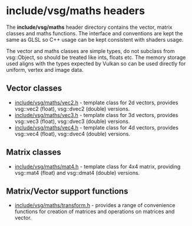 # include/vsg/maths headers
The **include/vsg/maths** header directory contains the vector, matrix classes and maths functions. The interface and conventions are kept the same as GLSL so C++ usage can be kept consistent with shaders usage.

The vector and maths classes are simple types, do not subclass from vsg::Object, so should be treated like ints, floats etc. The memory storage used aligns with the types expected by Vulkan so can be used directly for uniform, vertex and image data.

## Vector classes
* [include/vsg/maths/vec2.h](vec2.h) - template class for 2d vectors, provides vsg::vec2 (float), vsg::dvec2 (double) versions.
* [include/vsg/maths/vec3.h](vec3.h) - template class for 3d vectors, provides vsg::vec3 (float), vsg::dvec3 (double) versions.
* [include/vsg/maths/vec4.h](vec4.h) - template class for 4d vectors, provides vsg::vec4 (float), vsg::dvec4 (double) versions.

## Matrix classes
* [include/vsg/maths/mat4.h](mat4.h) - template class for 4x4 matrix, providing vsg::mat4 (float) and vsg::dmat4 (double) versions.

## Matrix/Vector support functions
* [include/vsg/maths/transform.h](transform.h) - provides a range of convenience functions for creation of matrices and operations on matrices and vector.
